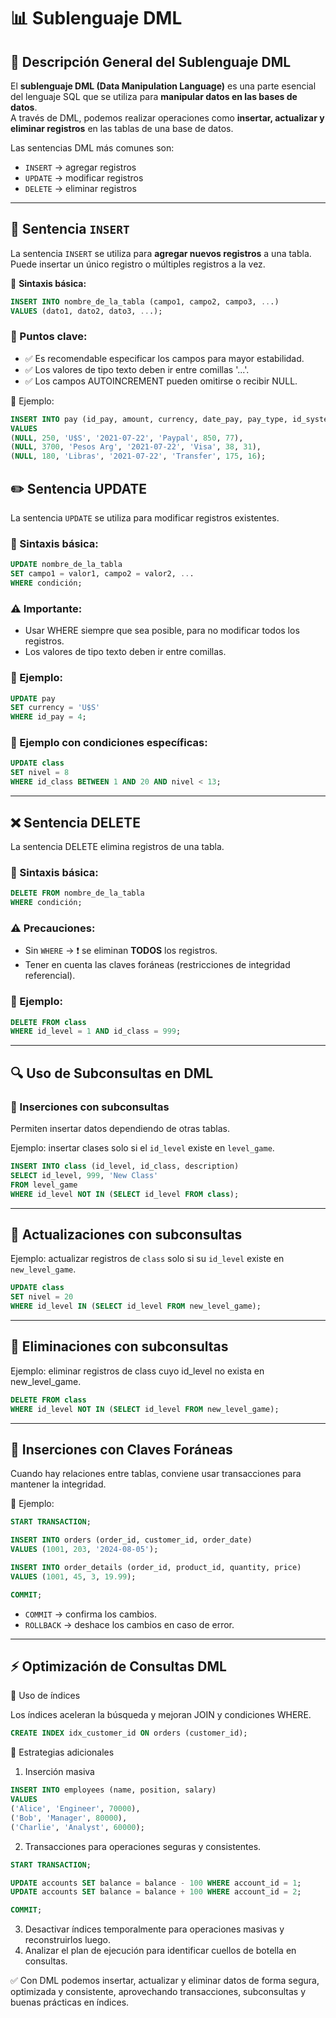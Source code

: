 # 📊 Sublenguaje DML  

## 📌 Descripción General del Sublenguaje DML  

El **sublenguaje DML (Data Manipulation Language)** es una parte esencial del lenguaje SQL que se utiliza para **manipular datos en las bases de datos**.  
A través de DML, podemos realizar operaciones como **insertar, actualizar y eliminar registros** en las tablas de una base de datos.  

Las sentencias DML más comunes son:  
- `INSERT` → agregar registros  
- `UPDATE` → modificar registros  
- `DELETE` → eliminar registros  

---

## 📝 Sentencia `INSERT`  

La sentencia `INSERT` se utiliza para **agregar nuevos registros** a una tabla.  
Puede insertar un único registro o múltiples registros a la vez.  

📌 **Sintaxis básica:**  

```sql
INSERT INTO nombre_de_la_tabla (campo1, campo2, campo3, ...)
VALUES (dato1, dato2, dato3, ...);
```

### 🔹 Puntos clave:

- ✅ Es recomendable especificar los campos para mayor estabilidad.
- ✅ Los valores de tipo texto deben ir entre comillas '...'.
- ✅ Los campos AUTOINCREMENT pueden omitirse o recibir NULL.

📌 Ejemplo:

```sql
INSERT INTO pay (id_pay, amount, currency, date_pay, pay_type, id_system_user, id_game)
VALUES
(NULL, 250, 'U$S', '2021-07-22', 'Paypal', 850, 77),
(NULL, 3700, 'Pesos Arg', '2021-07-22', 'Visa', 38, 31),
(NULL, 180, 'Libras', '2021-07-22', 'Transfer', 175, 16);
```

## ✏️ Sentencia UPDATE

La sentencia `UPDATE` se utiliza para modificar registros existentes.

### 📌 Sintaxis básica:

```sql
UPDATE nombre_de_la_tabla
SET campo1 = valor1, campo2 = valor2, ...
WHERE condición;
```

### ⚠️ Importante:

- Usar WHERE siempre que sea posible, para no modificar todos los registros.
- Los valores de tipo texto deben ir entre comillas.

### 📌 Ejemplo:

```sql
UPDATE pay
SET currency = 'U$S'
WHERE id_pay = 4;
```

### 📌 Ejemplo con condiciones específicas:

```sql
UPDATE class
SET nivel = 8
WHERE id_class BETWEEN 1 AND 20 AND nivel < 13;
```

--- 

## ❌ Sentencia DELETE

La sentencia DELETE elimina registros de una tabla.

### 📌 Sintaxis básica:

```sql
DELETE FROM nombre_de_la_tabla
WHERE condición;
```

### ⚠️ Precauciones:

- Sin `WHERE` → ❗ se eliminan **TODOS** los registros.
- Tener en cuenta las claves foráneas (restricciones de integridad referencial).

### 📌 Ejemplo:

```sql
DELETE FROM class
WHERE id_level = 1 AND id_class = 999;
```

---

## 🔍 Uso de Subconsultas en DML

### 📌 Inserciones con subconsultas

Permiten insertar datos dependiendo de otras tablas.

Ejemplo: insertar clases solo si el `id_level` existe en `level_game`.

```sql
INSERT INTO class (id_level, id_class, description)
SELECT id_level, 999, 'New Class'
FROM level_game
WHERE id_level NOT IN (SELECT id_level FROM class);
```

--- 

## 📌 Actualizaciones con subconsultas

Ejemplo: actualizar registros de `class` solo si su `id_level` existe en `new_level_game`.

```sql
UPDATE class
SET nivel = 20
WHERE id_level IN (SELECT id_level FROM new_level_game);
```
--- 

## 📌 Eliminaciones con subconsultas

Ejemplo: eliminar registros de class cuyo id_level no exista en new_level_game.

```sql
DELETE FROM class
WHERE id_level NOT IN (SELECT id_level FROM new_level_game);
```
---

## 🔗 Inserciones con Claves Foráneas

Cuando hay relaciones entre tablas, conviene usar transacciones para mantener la integridad.

📌 Ejemplo:

```sql
START TRANSACTION;

INSERT INTO orders (order_id, customer_id, order_date)
VALUES (1001, 203, '2024-08-05');

INSERT INTO order_details (order_id, product_id, quantity, price)
VALUES (1001, 45, 3, 19.99);

COMMIT;
```

- `COMMIT` → confirma los cambios.
- `ROLLBACK` → deshace los cambios en caso de error.

--- 

## ⚡ Optimización de Consultas DML
📌 Uso de índices

Los índices aceleran la búsqueda y mejoran JOIN y condiciones WHERE.

```sql
CREATE INDEX idx_customer_id ON orders (customer_id);
```

📌 Estrategias adicionales

1. Inserción masiva

```sql
INSERT INTO employees (name, position, salary)
VALUES
('Alice', 'Engineer', 70000),
('Bob', 'Manager', 80000),
('Charlie', 'Analyst', 60000);
```

2. Transacciones para operaciones seguras y consistentes.

```sql
START TRANSACTION;

UPDATE accounts SET balance = balance - 100 WHERE account_id = 1;
UPDATE accounts SET balance = balance + 100 WHERE account_id = 2;

COMMIT;
```

3. Desactivar índices temporalmente para operaciones masivas y reconstruirlos luego.
4. Analizar el plan de ejecución para identificar cuellos de botella en consultas.

✅ Con DML podemos insertar, actualizar y eliminar datos de forma segura, optimizada y consistente, aprovechando transacciones, subconsultas y buenas prácticas en índices.
